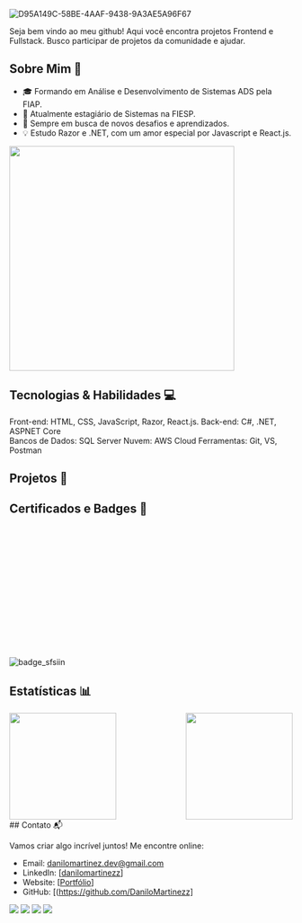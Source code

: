 ![D95A149C-58BE-4AAF-9438-9A3AE5A96F67](https://github.com/DaniloMartinezz/DaniloMartinezz/assets/104922291/0b1fbe66-4894-4bfa-8bd4-2ba6f775c951)



Seja bem vindo ao meu github! Aqui você encontra projetos Frontend e Fullstack. Busco participar de projetos da comunidade e ajudar.

## Sobre Mim 🚀

- 🎓 Formando em Análise e Desenvolvimento de Sistemas ADS pela FIAP.
- 💼 Atualmente estagiário de Sistemas na FIESP.
- 🌱 Sempre em busca de novos desafios e aprendizados.
- 💡 Estudo Razor e .NET, com um amor especial por Javascript e React.js.
<img src="https://github.com/DaniloMartinezz/DaniloMartinezz/assets/104922291/7a477a51-6328-41b5-99db-28bd2ecd85d8" width="400" height="400">

## Tecnologias & Habilidades 💻

Front-end: HTML, CSS, JavaScript, Razor, React.js.
Back-end: C#, .NET, ASPNET Core  
Bancos de Dados: SQL Server
Nuvem: AWS Cloud
Ferramentas: Git, VS, Postman 

## Projetos 💼


## Certificados e Badges 💼


![badge_sfsiin](https://github.com/DaniloMartinezz/DaniloMartinezz/assets/104922291/79263cfb-b484-463a-beb0-be1e11674122)<svg width="248" height="248" viewBox="0 0 248 248" fill="none" xmlns="http://www.w3.org/2000/svg">


## Estatísticas 📊
<div style="display:flex; justify-content: space-between;">
  <a href="https://github.com/DaniloMartinezz">
    <img height="190em" src="https://github-readme-stats.vercel.app/api?username=DaniloMartinezz&show_icons=true&theme=radical"/>
  </a>
  <a href="https://github.com/DaniloMartinezz">
    <img height="190em" src="https://github-readme-stats.vercel.app/api/top-langs/?username=DaniloMartinezz&layout=compact&langs_count=7&theme=dracula"/>
  </a>
</div>
## Contato 📬

Vamos criar algo incrível juntos! Me encontre online:

- Email: danilomartinez.dev@gmail.com
- LinkedIn: [[danilomartinezz](https://www.linkedin.com/in/danilomartinezz/)]
- Website: [[Portfólio](https://danilomartinezz.github.io/portfolio_DaniloMartinez/)]
- GitHub: [(https://github.com/DaniloMartinezz]
 
<div> 
 
  <a href="https://instagram.com/dan_martinezz_" target="_blank"><img src="https://img.shields.io/badge/-Instagram-%23E4405F?style=for-the-badge&logo=instagram&logoColor=white" target="_blank"></a>
 	<a href="https://www.twitch.tv/martinezgfc" target="_blank"><img src="https://img.shields.io/badge/Twitch-9146FF?style=for-the-badge&logo=twitch&logoColor=white" target="_blank"></a>
  <a href = "mailto:danilomartinez.dev@gmail.com"><img src="https://img.shields.io/badge/-Gmail-%23333?style=for-the-badge&logo=gmail&logoColor=white" target="_blank"></a>
  <a href="https://www.linkedin.com/in/danilomartinezz/" target="_blank"><img src="https://img.shields.io/badge/-LinkedIn-%230077B5?style=for-the-badge&logo=linkedin&logoColor=white" target="_blank"></a> 
 
 
</div>
